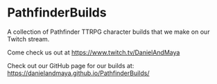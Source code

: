 # PathfinderBuilds

A collection of Pathfinder TTRPG character builds that we make on our Twitch stream.

Come check us out at https://www.twitch.tv/DanielAndMaya

Check out our GitHub page for our builds at: https://danielandmaya.github.io/PathfinderBuilds/
